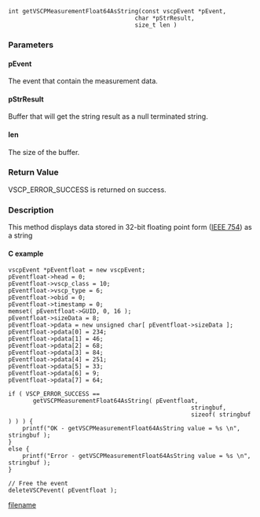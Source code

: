 

```clike
int getVSCPMeasurementFloat64AsString(const vscpEvent *pEvent, 
                                    char *pStrResult, 
                                    size_t len )
```

### Parameters

#### pEvent
The event that contain the measurement data.

#### pStrResult
Buffer that will get the string result as a null terminated string.

#### len
The size of the buffer.

### Return Value
VSCP_ERROR_SUCCESS is returned on success.

### Description
This method displays data stored in 32-bit floating point form ([IEEE 754](https://en.wikipedia.org/wiki/IEEE_floating_point)) as a string 

#### C example

```clike
vscpEvent *pEventfloat = new vscpEvent;
pEventfloat->head = 0;
pEventfloat->vscp_class = 10;
pEventfloat->vscp_type = 6;
pEventfloat->obid = 0;
pEventfloat->timestamp = 0;
memset( pEventfloat->GUID, 0, 16 );
pEventfloat->sizeData = 8;
pEventfloat->pdata = new unsigned char[ pEventfloat->sizeData ];
pEventfloat->pdata[0] = 234;
pEventfloat->pdata[1] = 46;
pEventfloat->pdata[2] = 68;
pEventfloat->pdata[3] = 84;
pEventfloat->pdata[4] = 251;
pEventfloat->pdata[5] = 33;
pEventfloat->pdata[6] = 9;
pEventfloat->pdata[7] = 64;
 
if ( VSCP_ERROR_SUCCESS == 
       getVSCPMeasurementFloat64AsString( pEventfloat, 
                                                    stringbuf,
                                                    sizeof( stringbuf ) ) ) {
    printf("OK - getVSCPMeasurementFloat64AsString value = %s \n", stringbuf );
}
else {
    printf("Error - getVSCPMeasurementFloat64AsString value = %s \n", stringbuf );
}
 
// Free the event
deleteVSCPevent( pEventfloat );
```



[filename](./bottom_copyright.md ':include')